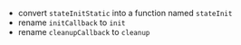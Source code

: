 -   convert `stateInitStatic` into a function named `stateInit`
-   rename `initCallback` to `init`
-   rename `cleanupCallback` to `cleanup`
